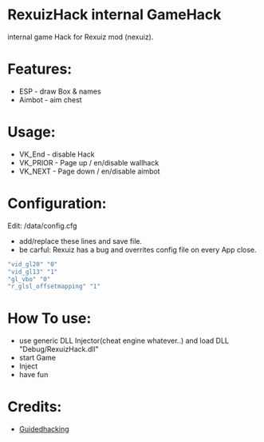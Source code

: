 # RexuizHack internal GameHack

internal game Hack for Rexuiz mod (nexuiz). 

[logo]: https://github.com/pieewiee/RexuizHack/blob/master/hack.png


# Features:

  - ESP - draw Box & names
  - Aimbot - aim chest
  
# Usage:

  - VK_End - disable Hack
  - VK_PRIOR - Page up / en/disable wallhack
  - VK_NEXT - Page down / en/disable aimbot
  
# Configuration:

Edit: <your game folder>/data/config.cfg
- add/replace these lines and save file. 
- be carful: Rexuiz has a bug and overrites config file on every App close.
```sh
"vid_gl20" "0"
"vid_gl13" "1"
"gl_vbo" "0"
"r_glsl_offsetmapping" "1"
```
 
# How To use:
 - use generic DLL Injector(cheat engine whatever..) and load DLL "Debug/RexuizHack.dll"
 - start Game
 - Inject
 - have fun
 
 # Credits:
 - [Guidedhacking](https://guidedhacking.com)
  